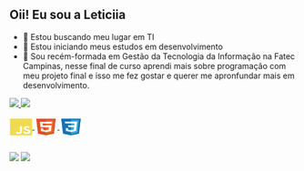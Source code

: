 ## Oii! Eu sou a Leticiia

- 🔭 Estou buscando meu lugar em TI
- 🌱 Estou iniciando meus estudos em desenvolvimento
- 💬 Sou recém-formada em Gestão da Tecnologia da Informação na Fatec Campinas, nesse final de curso aprendi mais sobre programação com meu projeto final e isso me fez gostar e querer me apronfundar mais em desenvolvimento.

<div>
<a href=" https://github.com/Leticiia">  
<img height ="180cm" src="https://github-readme-stats.vercel.app/api?username=Leticiia&show_icons=true&theme=synthwave" >
<img height ="180cm" src="https://github-readme-stats.vercel.app/api/top-langs/?username=Leticiia&layout=compact&theme=synthwave">
</div>

<div style="display: inline_block"><br>
  <img align="center" alt="Le-Js" height="30" width="40" src="https://raw.githubusercontent.com/devicons/devicon/master/icons/javascript/javascript-plain.svg">
  <img align="center" alt="Le-HTML" height="30" width="40" src="https://raw.githubusercontent.com/devicons/devicon/master/icons/html5/html5-original.svg">
  <img align="center" alt="Le-CSS" height="30" width="40" src="https://raw.githubusercontent.com/devicons/devicon/master/icons/css3/css3-original.svg">
</div>

##

<div> 

  <a href = "mailto:leticiagpaulo@gmail.com"><img src="https://img.shields.io/badge/-Gmail-%23333?style=for-the-badge&logo=gmail&logoColor=white" target="_blank"></a>
  <a href="https://www.linkedin.com//in/letícia-guimarães96/" target="_blank"><img src="https://img.shields.io/badge/-LinkedIn-%230077B5?style=for-the-badge&logo=linkedin&logoColor=white" target="_blank"></a>   
</div>
